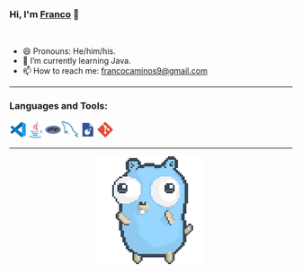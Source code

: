 ### Hi, I'm [Franco](https://github.com/vonKaster) 👋
<br />

- 😄 Pronouns: He/him/his.
- 🌱 I’m currently learning Java.
- 📫 How to reach me: francocaminos9@gmail.com

---

### Languages and Tools:

<img align="left" alt="VSC" width="31px" src="icons/vsc.png"/>
<img align="left" alt="Java" width="31px" src="icons/java.svg"/>
<img align="left" alt="PHP" width="31px" src="icons/php.png"/>
<img align="left" alt="MySQL" width="31px" src="icons/mysql.png"/>
<img align="left" alt="LUA" width="31px" src="icons/lua.png"/>
<img align="left" alt="git" width="31px" src="icons/git.png"/>
<br />
<br />

---
<p align="center">
  <img src="icons/dance.gif" alt="Dance" />
</p>

